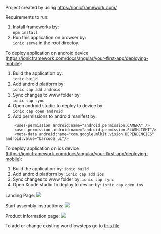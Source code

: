 Project created by using https://ionicframework.com/<br />

Requirements to run:<br />
1. Install frameworks by:<br />
```npm install```
2. Run this application on browser by:<br />
```ionic serve```
in the root directoy.<br />

To deploy application on android device (https://ionicframework.com/docs/angular/your-first-app/deploying-mobile):<br />
1. Build the application by:<br />
```ionic build```
2. Add android platform by:<br />
```ionic cap add android```
3. Sync changes to www folder by:<br />
```ionic cap sync```
4. Open android studio to deploy to device by:<br />
```ionic cap open android```
5. Add permissions to android manifest by:<br />
```<uses-permission android:name="android.permission.INTERNET" />
    <uses-permission android:name="android.permission.CAMERA" />
    <uses-permission android:name="android.permission.FLASHLIGHT"/>
    <meta-data android:name="com.google.mlkit.vision.DEPENDENCIES" android:value="barcode_ui"/>
```

To deploy application on ios device (https://ionicframework.com/docs/angular/your-first-app/deploying-mobile):
1. Build the application by:
```ionic build```
2. Add android platform by:
```ionic cap add ios```
3. Sync changes to www folder by: 
```ionic cap sync```
4. Open Xcode studio to deploy to device by:
```ionic cap open ios```

Landing Page:
![](./readmepics/landing_page.png)

Start assembly instructions:
![](./readmepics/start_assembly.png)

Product information page: 
![](./readmepics/scanned_product_information.png)

To add or change existing workflowsteps go to [this file](https://github.com/Cedde97/worker_assistance_battery/blob/master/src/app/models/ProductWorkflow.ts)
